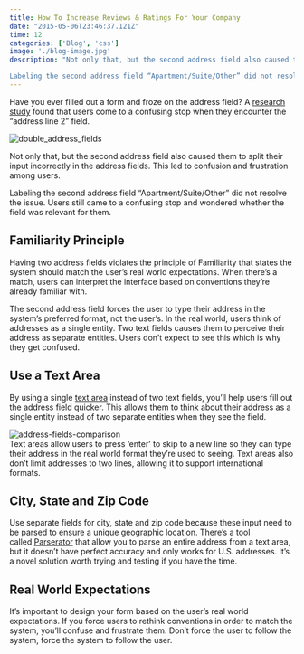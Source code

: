 ```yaml
---
title: How To Increase Reviews & Ratings For Your Company
date: "2015-05-06T23:46:37.121Z"
time: 12
categories: ['Blog', 'css']
image: './blog-image.jpg'
description: "Not only that, but the second address field also caused them to split their input incorrectly in the address fields. This led to confusion and frustration among users.

Labeling the second address field “Apartment/Suite/Other” did not resolve the issue. Users still came to a confusing stop and wondered whether the field was relevant for them."  
---
```


Have you ever filled out a form and froze on the address field? A [research study](https://baymard.com/blog/address-line-2) found that users come to a confusing stop when they encounter the “address line 2” field.

![double_address_fields](http://uxmovement.com/wp-content/uploads/2018/11/double_address_fields.png)

Not only that, but the second address field also caused them to split their input incorrectly in the address fields. This led to confusion and frustration among users.

Labeling the second address field “Apartment/Suite/Other” did not resolve the issue. Users still came to a confusing stop and wondered whether the field was relevant for them.

Familiarity Principle
---------------------

Having two address fields violates the principle of Familiarity that states the system should match the user’s real world expectations. When there’s a match, users can interpret the interface based on conventions they’re already familiar with.

The second address field forces the user to type their address in the system’s preferred format, not the user’s. In the real world, users think of addresses as a single entity. Two text fields causes them to perceive their address as separate entities. Users don’t expect to see this which is why they get confused.

Use a Text Area
---------------

By using a single [text area](https://www.w3schools.com/tags/tag_textarea.asp) instead of two text fields, you’ll help users fill out the address field quicker. This allows them to think about their address as a single entity instead of two separate entities when they see the field.

![address-fields-comparison](http://uxmovement.com/wp-content/uploads/2018/11/address-fields-comparison.png)  
Text areas allow users to press ‘enter’ to skip to a new line so they can type their address in the real world format they’re used to seeing. Text areas also don’t limit addresses to two lines, allowing it to support international formats.

City, State and Zip Code
------------------------

Use separate fields for city, state and zip code because these input need to be parsed to ensure a unique geographic location. There’s a tool called [Parserator](https://parserator.datamade.us/usaddress) that allow you to parse an entire address from a text area, but it doesn’t have perfect accuracy and only works for U.S. addresses. It’s a novel solution worth trying and testing if you have the time.

Real World Expectations
-----------------------

It’s important to design your form based on the user’s real world expectations. If you force users to rethink conventions in order to match the system, you’ll confuse and frustrate them. Don’t force the user to follow the system, force the system to follow the user.
